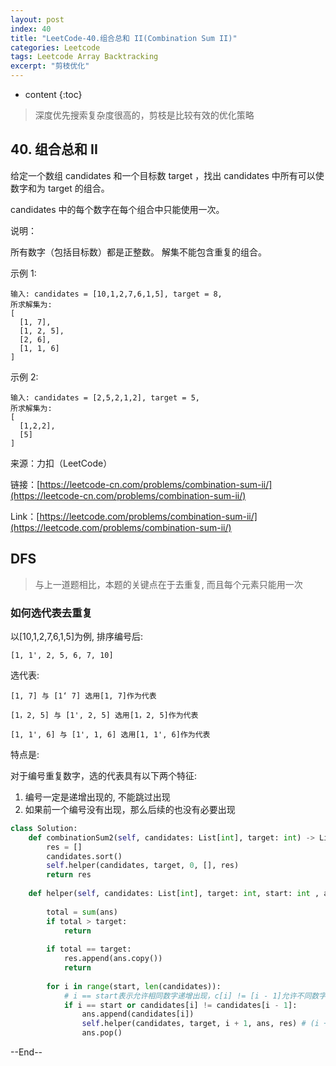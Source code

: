 ```yaml
---
layout: post
index: 40
title: "LeetCode-40.组合总和 II(Combination Sum II)"
categories: Leetcode
tags: Leetcode Array Backtracking
excerpt: "剪枝优化"
---
```


* content
{:toc}

> 深度优先搜索复杂度很高的，剪枝是比较有效的优化策略

## 40. 组合总和 II

给定一个数组 candidates 和一个目标数 target ，找出 candidates 中所有可以使数字和为 target 的组合。

candidates 中的每个数字在每个组合中只能使用一次。

说明：

所有数字（包括目标数）都是正整数。
解集不能包含重复的组合。 

示例 1:

```
输入: candidates = [10,1,2,7,6,1,5], target = 8,
所求解集为:
[
  [1, 7],
  [1, 2, 5],
  [2, 6],
  [1, 1, 6]
]
```

示例 2:

```
输入: candidates = [2,5,2,1,2], target = 5,
所求解集为:
[
  [1,2,2],
  [5]
]
```

来源：力扣（LeetCode）

链接：[https://leetcode-cn.com/problems/combination-sum-ii/](https://leetcode-cn.com/problems/combination-sum-ii/)

Link：[https://leetcode.com/problems/combination-sum-ii/](https://leetcode.com/problems/combination-sum-ii/)

## DFS

> 与上一道题相比，本题的关键点在于去重复, 而且每个元素只能用一次

### 如何选代表去重复

以[10,1,2,7,6,1,5]为例, 排序编号后:

```
[1, 1', 2, 5, 6, 7, 10]
```

选代表:

```
[1, 7] 与 [1‘ 7] 选用[1, 7]作为代表

[1，2, 5] 与 [1', 2, 5] 选用[1，2, 5]作为代表​

[1, 1', 6] 与 [1', 1, 6] 选用[1, 1', 6]作为代表​

```

特点是:

对于编号重复数字，选的代表具有以下两个特征:

1. 编号一定是递增出现的, 不能跳过出现
2. 如果前一个编号没有出现，那么后续的也没有必要出现

```python
class Solution:
    def combinationSum2(self, candidates: List[int], target: int) -> List[List[int]]:        
        res = []
        candidates.sort()
        self.helper(candidates, target, 0, [], res)
        return res
        
    def helper(self, candidates: List[int], target: int, start: int , ans: List[int] , res : List[List[int]]) -> None:
        
        total = sum(ans)
        if total > target:
            return 
        
        if total == target:
            res.append(ans.copy())
            return
        
        for i in range(start, len(candidates)):
            # i == start表示允许相同数字递增出现，c[i] != [i - 1]允许不同数字出现
            if i == start or candidates[i] != candidates[i - 1]: 
                ans.append(candidates[i])
                self.helper(candidates, target, i + 1, ans, res) # (i + 1)数字不能重复使用
                ans.pop()
```

--End--


